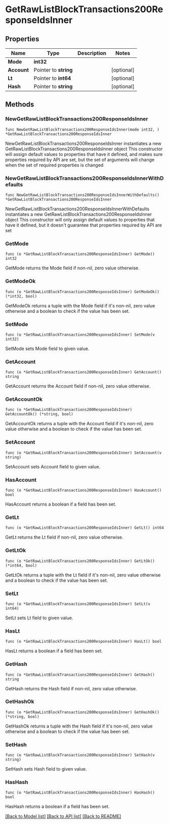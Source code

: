 # GetRawListBlockTransactions200ResponseIdsInner

## Properties

Name | Type | Description | Notes
------------ | ------------- | ------------- | -------------
**Mode** | **int32** |  | 
**Account** | Pointer to **string** |  | [optional] 
**Lt** | Pointer to **int64** |  | [optional] 
**Hash** | Pointer to **string** |  | [optional] 

## Methods

### NewGetRawListBlockTransactions200ResponseIdsInner

`func NewGetRawListBlockTransactions200ResponseIdsInner(mode int32, ) *GetRawListBlockTransactions200ResponseIdsInner`

NewGetRawListBlockTransactions200ResponseIdsInner instantiates a new GetRawListBlockTransactions200ResponseIdsInner object
This constructor will assign default values to properties that have it defined,
and makes sure properties required by API are set, but the set of arguments
will change when the set of required properties is changed

### NewGetRawListBlockTransactions200ResponseIdsInnerWithDefaults

`func NewGetRawListBlockTransactions200ResponseIdsInnerWithDefaults() *GetRawListBlockTransactions200ResponseIdsInner`

NewGetRawListBlockTransactions200ResponseIdsInnerWithDefaults instantiates a new GetRawListBlockTransactions200ResponseIdsInner object
This constructor will only assign default values to properties that have it defined,
but it doesn't guarantee that properties required by API are set

### GetMode

`func (o *GetRawListBlockTransactions200ResponseIdsInner) GetMode() int32`

GetMode returns the Mode field if non-nil, zero value otherwise.

### GetModeOk

`func (o *GetRawListBlockTransactions200ResponseIdsInner) GetModeOk() (*int32, bool)`

GetModeOk returns a tuple with the Mode field if it's non-nil, zero value otherwise
and a boolean to check if the value has been set.

### SetMode

`func (o *GetRawListBlockTransactions200ResponseIdsInner) SetMode(v int32)`

SetMode sets Mode field to given value.


### GetAccount

`func (o *GetRawListBlockTransactions200ResponseIdsInner) GetAccount() string`

GetAccount returns the Account field if non-nil, zero value otherwise.

### GetAccountOk

`func (o *GetRawListBlockTransactions200ResponseIdsInner) GetAccountOk() (*string, bool)`

GetAccountOk returns a tuple with the Account field if it's non-nil, zero value otherwise
and a boolean to check if the value has been set.

### SetAccount

`func (o *GetRawListBlockTransactions200ResponseIdsInner) SetAccount(v string)`

SetAccount sets Account field to given value.

### HasAccount

`func (o *GetRawListBlockTransactions200ResponseIdsInner) HasAccount() bool`

HasAccount returns a boolean if a field has been set.

### GetLt

`func (o *GetRawListBlockTransactions200ResponseIdsInner) GetLt() int64`

GetLt returns the Lt field if non-nil, zero value otherwise.

### GetLtOk

`func (o *GetRawListBlockTransactions200ResponseIdsInner) GetLtOk() (*int64, bool)`

GetLtOk returns a tuple with the Lt field if it's non-nil, zero value otherwise
and a boolean to check if the value has been set.

### SetLt

`func (o *GetRawListBlockTransactions200ResponseIdsInner) SetLt(v int64)`

SetLt sets Lt field to given value.

### HasLt

`func (o *GetRawListBlockTransactions200ResponseIdsInner) HasLt() bool`

HasLt returns a boolean if a field has been set.

### GetHash

`func (o *GetRawListBlockTransactions200ResponseIdsInner) GetHash() string`

GetHash returns the Hash field if non-nil, zero value otherwise.

### GetHashOk

`func (o *GetRawListBlockTransactions200ResponseIdsInner) GetHashOk() (*string, bool)`

GetHashOk returns a tuple with the Hash field if it's non-nil, zero value otherwise
and a boolean to check if the value has been set.

### SetHash

`func (o *GetRawListBlockTransactions200ResponseIdsInner) SetHash(v string)`

SetHash sets Hash field to given value.

### HasHash

`func (o *GetRawListBlockTransactions200ResponseIdsInner) HasHash() bool`

HasHash returns a boolean if a field has been set.


[[Back to Model list]](../README.md#documentation-for-models) [[Back to API list]](../README.md#documentation-for-api-endpoints) [[Back to README]](../README.md)


